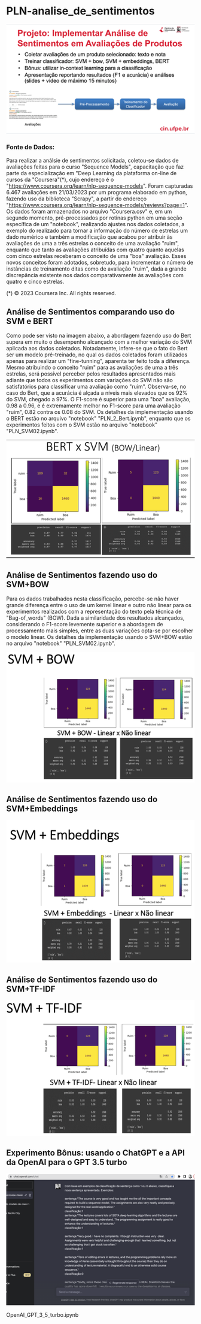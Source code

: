 # PLN-analise_de_sentimentos

![](/img/Enunciado-do-Projeto.png)

### Fonte de Dados: 
Para realizar a análsie de sentimentos solicitada, coletou-se dados de avaliações feitas para o curso "Sequence Models", capacitação que faz parte da especialização em "Deep Learning da plataforma on-line de cursos da "Coursera"(*), cujo endereço é o "https://www.coursera.org/learn/nlp-sequence-models". Foram capturadas 6.467 avaliações em 21/03/2023 por um programa elaborado em python, fazendo uso da biblioteca "Scrapy", a partir do endereço "https://www.coursera.org/learn/nlp-sequence-models/reviews?page=1". 
Os dados foram armazenados no arquivo "Coursera.csv" e, em um segundo momento, pré-processados por rotinas python em uma seção específica de um "notebook", realizando ajustes nos dados coletados, a exemplo do realizado para tornar a informação do número de estrelas um dado numérico e também a modificação que acabou por atribuir às avaliações de uma a três estrelas o conceito de uma avaliação "ruim", enquanto que tanto as avaliações atribuídas com quatro quanto aquelas com cinco estrelas receberam o conceito  de uma "boa" avaliação. Esses novos conceitos foram adotados, sobretudo, para incrementar o número de instâncias de treinamento ditas como de avaliação "ruim", dada a grande discrepância existente nos dados comparativamente às avaliações com quatro e cinco estrelas.

(*) © 2023 Coursera Inc. All rights reserved.

## Análise de Sentimentos comparando uso do SVM e BERT

Como pode ser visto na imagem abaixo, a abordagem fazendo uso do Bert supera em muito o desempenho alcançado com a melhor variação do SVM aplicada aos dados coletados. Notadamente, infere-se que o fato do Bert ser um modelo pré-treinado, no qual os dados coletados foram utilizados apenas para realizar um "fine-tunning", aparenta ter feito toda a diferença. Mesmo atribuindo o conceito "ruim" para as avaliações de uma a três estrelas, será possível perceber pelos resultados apresentados mais adiante que todos os experimentos com variações do SVM não são satisfatórios para classificar uma avaliação como "ruim". Observa-se, no caso do Bert, que a acurácia é alçada a níveis mais elevados que os 92% do SVM, chegado a 97%. O F1-score é superior  para uma "boa" avaliação, 0.98 a 0.96, e é extremamente melhor no F1-score para uma avaliação "ruim", 0.82 contra os 0.08 do SVM. Os detalhes da implementação usando o BERT estão no arquivo "notebook" "PLN_2_Bert.ipynb", enquanto que os experimentos feitos com o SVM estão no arquivo "notebook" "PLN_SVM02.ipynb".

![](/img/BERTxSVM-bow-linear.png)


## Análise de Sentimentos fazendo uso do SVM+BOW
Para os dados trabalhados nesta classificação, percebe-se não haver grande diferença entre o uso de um kernel linear e outro não linear para os experimentos realizados com a representação do texto pela técnica de "Bag-of_words" (BOW). Dada a similaridade dos resultados alcançados, considerando o F1-score levemente superior e a abordagem de processamento mais simples, entre as duas variações opta-se por escolher o modelo linear. Os detalhes da implementação usando o SVM+BOW estão no arquivo "notebook" "PLN_SVM02.ipynb".

![](/img/SVM-BOW.png)


## Análise de Sentimentos fazendo uso do SVM+Embeddings
![](/img/SVM-Embeddings.png)

## Análise de Sentimentos fazendo uso do SVM+TF-IDF
![](/img/SVM-TF-IDF.png)

## Experimento Bônus: usando o ChatGPT e a API da OpenAI para o GPT 3.5 turbo
![](/img/ChatGPT.png)

OpenAI_GPT_3_5_turbo.ipynb
